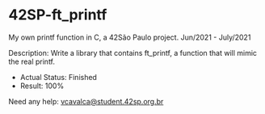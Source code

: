 # 42SP-ft_printf
My own printf function in C, a 42São Paulo project. Jun/2021 - July/2021

Description: Write a library that contains ft_printf, a function that will mimic the real printf.

- Actual Status: Finished
- Result: 100%

Need any help: vcavalca@student.42sp.org.br
